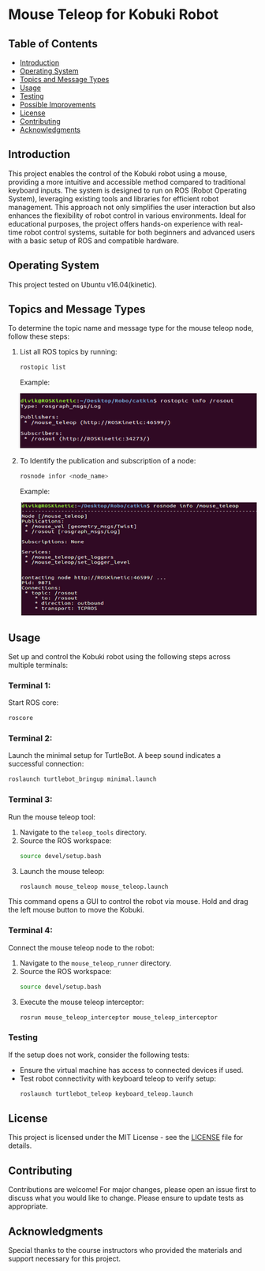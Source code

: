 # Mouse Teleop for Kobuki Robot


## Table of Contents

- [Introduction](#introduction)
- [Operating System](#operating-system)
- [Topics and Message Types](#topics-and-message-types)
- [Usage](#usage)
- [Testing](#testing)
- [Possible Improvements](#possible-improvements)
- [License](#license)
- [Contributing](#contributing)
- [Acknowledgments](#acknowledgments)

## Introduction
This project enables the control of the Kobuki robot using a mouse, providing a more intuitive and accessible method compared to traditional keyboard inputs. The system is designed to run on ROS (Robot Operating System), leveraging existing tools and libraries for efficient robot management. This approach not only simplifies the user interaction but also enhances the flexibility of robot control in various environments. Ideal for educational purposes, the project offers hands-on experience with real-time robot control systems, suitable for both beginners and advanced users with a basic setup of ROS and compatible hardware.

## Operating System
This project tested on Ubuntu v16.04(kinetic). 
    
## Topics and Message Types

To determine the topic name and message type for the mouse teleop node, follow these steps:

1. List all ROS topics by running:
    ```bash
    rostopic list
    ```
    Example:
   
    ![CHEESE!](Topic_name.jpg)
3. To Identify the publication and subscription of a node:
   ```bash
   rosnode infor <node_name>
   ```
   Example:
   
    ![CHEESE!](Node_name.jpg)
    
## Usage

Set up and control the Kobuki robot using the following steps across multiple terminals:

### Terminal 1:
Start ROS core:
```bash
roscore
```

### Terminal 2:
Launch the minimal setup for TurtleBot. A beep sound indicates a successful connection:
```bash
roslaunch turtlebot_bringup minimal.launch
```

### Terminal 3:
Run the mouse teleop tool:
1. Navigate to the `teleop_tools` directory.
2. Source the ROS workspace:
   ```bash
   source devel/setup.bash
   ```
3. Launch the mouse teleop:
   ```bash
   roslaunch mouse_teleop mouse_teleop.launch
   ```
This command opens a GUI to control the robot via mouse. Hold and drag the left mouse button to move the Kobuki.

### Terminal 4:
Connect the mouse teleop node to the robot:
1. Navigate to the `mouse_teleop_runner` directory.
2. Source the ROS workspace:
   ```bash
   source devel/setup.bash
   ```
3. Execute the mouse teleop interceptor:
   ```bash
   rosrun mouse_teleop_interceptor mouse_teleop_interceptor
   ```

### Testing
If the setup does not work, consider the following tests:
- Ensure the virtual machine has access to connected devices if used.
- Test robot connectivity with keyboard teleop to verify setup:
   ```bash
   roslaunch turtlebot_teleop keyboard_teleop.launch
   ```

## License

This project is licensed under the MIT License - see the [LICENSE](LICENSE) file for details.

## Contributing

Contributions are welcome! For major changes, please open an issue first to discuss what you would like to change. Please ensure to update tests as appropriate.

## Acknowledgments

Special thanks to the course instructors who provided the materials and support necessary for this project.
